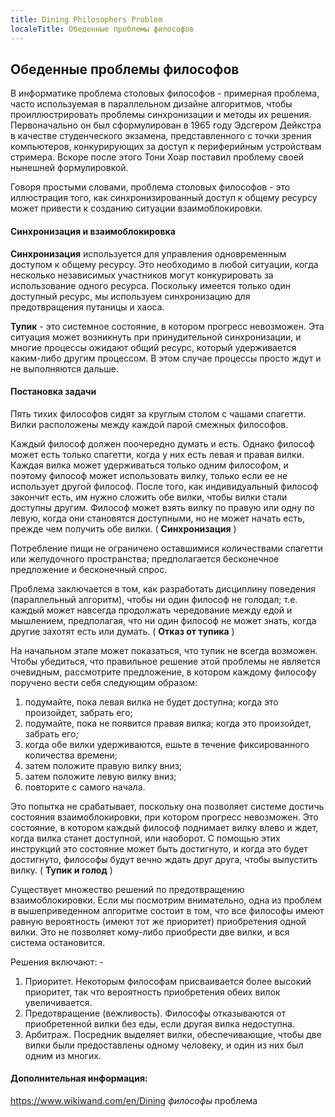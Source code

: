 ```yaml
---
title: Dining Philosophers Problem
localeTitle: Обеденные проблемы философов
---
```

## Обеденные проблемы философов

В информатике проблема столовых философов - примерная проблема, часто используемая в параллельном дизайне алгоритмов, чтобы проиллюстрировать проблемы синхронизации и методы их решения. Первоначально он был сформулирован в 1965 году Эдсгером Дейкстра в качестве студенческого экзамена, представленного с точки зрения компьютеров, конкурирующих за доступ к периферийным устройствам стримера. Вскоре после этого Тони Хоар поставил проблему своей нынешней формулировкой.

Говоря простыми словами, проблема столовых философов - это иллюстрация того, как синхронизированный доступ к общему ресурсу может привести к созданию ситуации взаимоблокировки.

#### Синхронизация и взаимоблокировка

**Синхронизация** используется для управления одновременным доступом к общему ресурсу. Это необходимо в любой ситуации, когда несколько независимых участников могут конкурировать за использование одного ресурса. Поскольку имеется только один доступный ресурс, мы используем синхронизацию для предотвращения путаницы и хаоса.

**Тупик** - это системное состояние, в котором прогресс невозможен. Эта ситуация может возникнуть при принудительной синхронизации, и многие процессы ожидают общий ресурс, который удерживается каким-либо другим процессом. В этом случае процессы просто ждут и не выполняются дальше.

#### Постановка задачи

Пять тихих философов сидят за круглым столом с чашами спагетти. Вилки расположены между каждой парой смежных философов.

Каждый философ должен поочередно думать и есть. Однако философ может есть только спагетти, когда у них есть левая и правая вилки. Каждая вилка может удерживаться только одним философом, и поэтому философ может использовать вилку, только если ее не использует другой философ. После того, как индивидуальный философ закончит есть, им нужно сложить обе вилки, чтобы вилки стали доступны другим. Философ может взять вилку по правую или одну по левую, когда они становятся доступными, но не может начать есть, прежде чем получить обе вилки. ( **Синхронизация** )

Потребление пищи не ограничено оставшимися количествами спагетти или желудочного пространства; предполагается бесконечное предложение и бесконечный спрос.

Проблема заключается в том, как разработать дисциплину поведения (параллельный алгоритм), чтобы ни один философ не голодал; т.е. каждый может навсегда продолжать чередование между едой и мышлением, предполагая, что ни один философ не может знать, когда другие захотят есть или думать. ( **Отказ от тупика** )

На начальном этапе может показаться, что тупик не всегда возможен. Чтобы убедиться, что правильное решение этой проблемы не является очевидным, рассмотрите предложение, в котором каждому философу поручено вести себя следующим образом:

1.  подумайте, пока левая вилка не будет доступна; когда это произойдет, забрать его;
2.  подумайте, пока не появится правая вилка; когда это произойдет, забрать его;
3.  когда обе вилки удерживаются, ешьте в течение фиксированного количества времени;
4.  затем положите правую вилку вниз;
5.  затем положите левую вилку вниз;
6.  повторите с самого начала.

Это попытка не срабатывает, поскольку она позволяет системе достичь состояния взаимоблокировки, при котором прогресс невозможен. Это состояние, в котором каждый философ поднимает вилку влево и ждет, когда вилка станет доступной, или наоборот. С помощью этих инструкций это состояние может быть достигнуто, и когда это будет достигнуто, философы будут вечно ждать друг друга, чтобы выпустить вилку. ( **Тупик и голод** )

Существует множество решений по предотвращению взаимоблокировки. Если мы посмотрим внимательно, одна из проблем в вышеприведенном алгоритме состоит в том, что все философы имеют равную вероятность (имеют тот же приоритет) приобретения одной вилки. Это не позволяет кому-либо приобрести две вилки, и вся система остановится.

Решения включают: -

1.  Приоритет. Некоторым философам присваивается более высокий приоритет, так что вероятность приобретения обеих вилок увеличивается.
2.  Предотвращение (вежливость). Философы отказываются от приобретенной вилки без еды, если другая вилка недоступна.
3.  Арбитраж. Посредник выделяет вилки, обеспечивающие, чтобы две вилки были предоставлены одному человеку, и один из них был одним из многих.

#### Дополнительная информация:

https://www.wikiwand.com/en/Dining _философы_ проблема